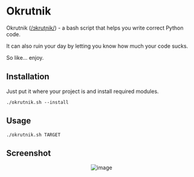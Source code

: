 # Okrutnik

Okrutnik ([/ɔkrutɲik/](https://www.youtube.com/watch?v=JaEWtfozcSk)) - a bash script that helps you write correct Python code.

It can also ruin your day by letting you know how much your code sucks.

So like... enjoy.

## Installation

Just put it where your project is and install required modules.

```
./okrutnik.sh --install
```

## Usage

```
./okrutnik.sh TARGET
```

## Screenshot

<div align="center">

![image](https://github.com/c0m4r/okrutnik/assets/6292788/667464d6-bbf2-4011-bddb-e3234b66b758)

</div>
